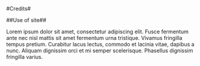 #Credits#


##Use of site##


Lorem ipsum dolor sit amet, consectetur adipiscing elit. Fusce fermentum ante nec nisl mattis sit amet fermentum urna tristique. Vivamus fringilla tempus pretium. Curabitur lacus lectus, commodo et lacinia vitae, dapibus a nunc. Aliquam dignissim orci et mi semper scelerisque. Phasellus dignissim fringilla varius.
